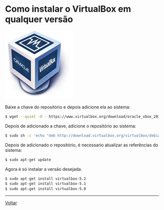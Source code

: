 # Como instalar o VirtualBox em qualquer versão

![Virtual Box](img/virtualbox.jpg)


Baixe a chave do repositório e depois adicione ela ao sistema:
```bash
$ wget --quiet -O - https://www.virtualbox.org/download/oracle_vbox_2016.asc | sudo apt-key add -
```

Depois de adicionado a chave, adicione o repositório ao sistema:
```bash
$ sudo sh -c 'echo "deb http://download.virtualbox.org/virtualbox/debian stretch contrib" >> /etc/apt/sources.list'
```

Depois de adicionado o repositório, é necessario atualizar as referências do sistema:
```bash
$ sudo apt-get update
```

Agora é só instalar a versão desejada.
```bash
$ sudo apt-get install virtualbox-5.2
$ sudo apt-get install virtualbox-5.1
$ sudo apt-get install virtualbox-5.0
```

-----

[Voltar](README.md)